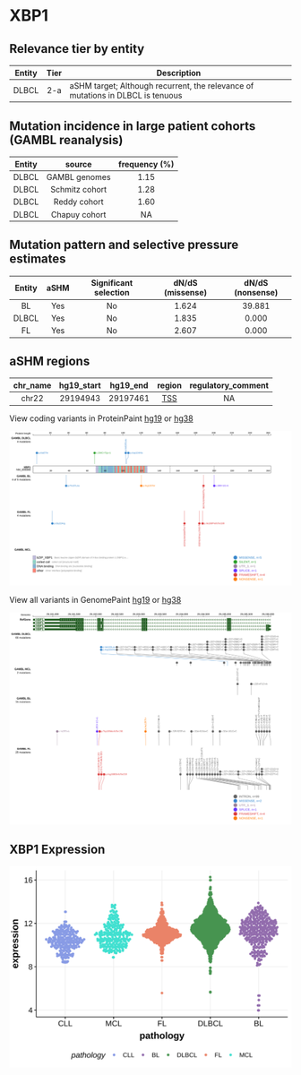 # XBP1

## Relevance tier by entity

|Entity|Tier|Description                              |
|:------:|:----:|-----------------------------------------|
|DLBCL |2-a | aSHM target; Although recurrent, the relevance of mutations in DLBCL is tenuous |

## Mutation incidence in large patient cohorts (GAMBL reanalysis)

|Entity|source        |frequency (%)|
|:------:|:--------------:|:-------------:|
|DLBCL |GAMBL genomes |1.15         |
|DLBCL |Schmitz cohort|1.28         |
|DLBCL |Reddy cohort  |1.60         |
|DLBCL |Chapuy cohort |  NA         |

## Mutation pattern and selective pressure estimates

|Entity|aSHM|Significant selection|dN/dS (missense)|dN/dS (nonsense)|
|:------:|:----:|:---------------------:|:----------------:|:----------------:|
|BL    |Yes |No                   |1.624           |39.881          |
|DLBCL |Yes |No                   |1.835           | 0.000          |
|FL    |Yes |No                   |2.607           | 0.000          |

## aSHM regions

|chr_name|hg19_start|hg19_end|region                                                                                    |regulatory_comment|
|:--------:|:----------:|:--------:|:------------------------------------------------------------------------------------------:|:------------------:|
|chr22   |29194943  |29197461|[TSS](https://genome.ucsc.edu/s/rdmorin/GAMBL%20hg19?position=chr22%3A29194943%2D29197461)|NA                |


View coding variants in ProteinPaint [hg19](https://morinlab.github.io/LLMPP/GAMBL/XBP1_protein.html)  or [hg38](https://morinlab.github.io/LLMPP/GAMBL/XBP1_protein_hg38.html)

![image](images/proteinpaint/XBP1_NM_005080.svg)

View all variants in GenomePaint [hg19](https://morinlab.github.io/LLMPP/GAMBL/XBP1.html)  or [hg38](https://morinlab.github.io/LLMPP/GAMBL/XBP1_hg38.html)

![image](images/proteinpaint/XBP1.svg)
## XBP1 Expression
![image](images/gene_expression/XBP1_by_pathology.svg)

<!-- FLAGGED FOR REMOVAL -->